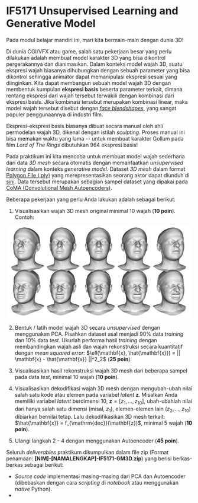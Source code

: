# IF5171 Unsupervised Learning and Generative Model

Pada modul belajar mandiri ini, mari kita bermain-main dengan dunia 3D!

Di dunia CGI/VFX atau game, salah satu pekerjaan besar yang perlu dilakukan adalah membuat model karakter 3D yang bisa dikontrol pergerakannya dan dianimasikan. 
Dalam konteks model wajah 3D, suatu ekspresi wajah biasanya dihubungkan dengan sebuah parameter yang bisa dikontrol sehingga animator dapat memanipulasi ekspresi sesuai yang diinginkan.
Kita dapat membangun sebuah model wajah 3D dengan membentuk kumpulan __ekspresi basis__ beserta parameter terkait, dimana rentang ekspresi dari wajah tersebut terwakili dengan kombinasi dari ekspresi basis.
Jika kombinasi tersebut merupakan kombinasi linear, maka model wajah tersebut disebut dengan [*face blendshapes*](https://diglib.eg.org/bitstream/handle/10.2312/egst.20141042.199-218/199-218.pdf?sequence=1&isAllowed=y), yang sangat populer penggunaannya di industri film.


Ekspresi-ekspresi basis biasanya dibuat secara manual oleh ahli permodelan wajah 3D, dikenal dengan istilah *sculpting*.
Proses manual ini bisa memakan waktu yang lama -- untuk membuat karakter Gollum pada film *Lord of The Rings* dibutuhkan 964 ekspresi basis!

Pada praktikum ini kita mencoba untuk membuat model wajah sederhana dari data *3D mesh* secara otomatis dengan memanfaatkan *unsupervised learning* dalam konteks *generative model*.
Dataset *3D mesh* dalam format [Polygon File (.ply)](https://en.wikipedia.org/wiki/PLY_(file_format)) yang merepresentasikan seorang aktor dapat diunduh di [sini](https://1drv.ms/u/s!AgX5GEtworUahVDpJ7QDWgl4hgx6?e=DB29YD).
Data tersebut merupakan sebagian sampel dataset yang dipakai pada [CoMA (Convolutional Mesh Autoencoders)](https://coma.is.tue.mpg.de/).

Beberapa pekerjaan yang perlu Anda lakukan adalah sebagai berikut:
1. Visualisasikan wajah 3D mesh original minimal 10 wajah (__10 poin__).\
	Contoh:
<img src="CoMA.png"  width="500" height="250">

2. Bentuk / latih model wajah 3D secara *unsupervised* dengan menggunakan PCA.
Pisahkan dataset asal menjadi 90% data *training* dan 10% data *test*. 
Ukurlah performa hasil *training* dengan membandingkan wajah asli dan wajah rekonstruksi secara kuantitatif dengan *mean squared error*: 
$\ell(\mathbf{x}, \hat{\mathbf{x}}) = || \mathbf{x} - \hat{\mathbf{x}} ||^2_2$ (__25 poin__).

3. Visualisasikan hasil rekonstruksi wajah 3D mesh dari beberapa sampel pada data *test*, minimal 10 wajah (__10 poin__).

4. Visualisasikan dekodifikasi wajah 3D mesh dengan mengubah-ubah nilai salah satu kode atau elemen pada variabel *latent* $\mathbf{z}$.
Misalkan Anda memiliki variabel *latent* berdimensi 10, $\mathbf{z} = [z_1, \ldots, z_10]$, ubah-ubahlah nilai dari hanya salah satu dimensi (misal, $z_1$), elemen-elemen lain ($z_2, \ldots, z_10$) dibiarkan bernilai tetap. 
Lalu dekodifikasikan 3D mesh terkait: $\hat{\mathbf{x}} = f_{\mathrm{dec}}(\mathbf{z})$, minimal 5 wajah (__10 poin__).

5. Ulangi langkah 2 - 4 dengan menggunakan Autoencoder (__45 poin__).

Seluruh *deliverables* praktikum dikumpulkan dalam file zip (Format penamaan: __[NIM]-[NAMALENGKAP]-IF5171-GM3D.zip__) yang berisi berkas-berkas sebagai berikut:
- *Source code* implementasi masing-masing dari PCA dan Autoencoder (dibebaskan dengan cara *scripting* di *notebook* atau menggunakan *native* Python).
- 

